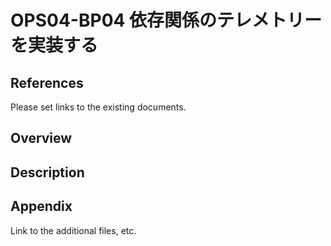 # OPS04-BP04 依存関係のテレメトリーを実装する

## References

Please set links to the existing documents.

## Overview

## Description


## Appendix

Link to the additional files, etc.